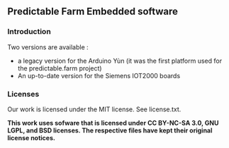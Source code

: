 Predictable Farm Embedded software
---

### Introduction

Two versions are available :

  - a legacy version for the Arduino Yùn (it was the first platform used for the predictable.farm project)
  - An up-to-date version for the Siemens IOT2000 boards

### Licenses

Our work is licensed under the MIT license. See license.txt.

**This work uses sofware that is licensed under CC BY-NC-SA 3.0, GNU LGPL, and BSD licenses. The respective files have kept their original license notices.**